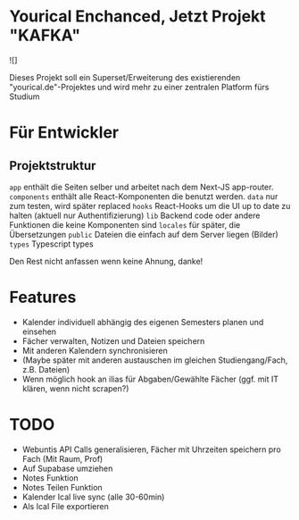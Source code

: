 # Yourical Enchanced, Jetzt Projekt "KAFKA"

![]

Dieses Projekt soll ein Superset/Erweiterung des existierenden "yourical.de"-Projektes und wird mehr zu einer zentralen Platform fürs Studium

# Für Entwickler

## Projektstruktur

`app` enthält die Seiten selber und arbeitet nach dem Next-JS app-router.
`components` enthält alle React-Komponenten die benutzt werden.
`data` nur zum testen, wird später replaced
`hooks` React-Hooks um die UI up to date zu halten (aktuell nur Authentifizierung)
`lib` Backend code oder andere Funktionen die keine Komponenten sind
`locales` für später, die Übersetzungen
`public` Dateien die einfach auf dem Server liegen (Bilder)
`types` Typescript types

Den Rest nicht anfassen wenn keine Ahnung, danke!

# Features

- Kalender individuell abhängig des eigenen Semesters planen und einsehen
- Fächer verwalten, Notizen und Dateien speichern
- Mit anderen Kalendern synchronisieren
- (Maybe später mit anderen austauschen im gleichen Studiengang/Fach, z.B. Dateien)
- Wenn möglich hook an ilias für Abgaben/Gewählte Fächer (ggf. mit IT klären, wenn nicht scrapen?)

# TODO

- Webuntis API Calls generalisieren, Fächer mit Uhrzeiten speichern pro Fach (Mit Raum, Prof)
- Auf Supabase umziehen
- Notes Funktion
- Notes Teilen Funktion
- Kalender Ical live sync (alle 30-60min)
- Als Ical File exportieren
